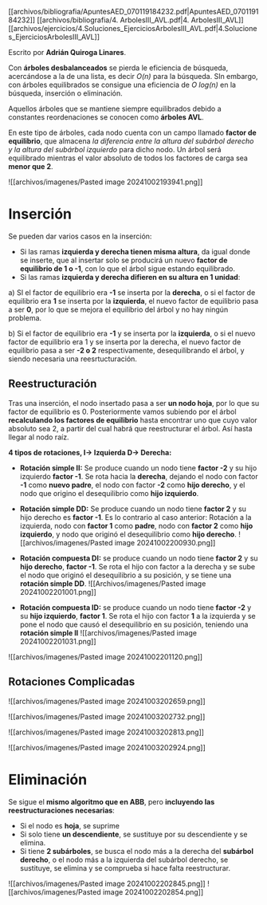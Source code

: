 [[archivos/bibliografia/ApuntesAED_070119184232.pdf|ApuntesAED_070119184232]]
[[archivos/bibliografia/4. ArbolesIII_AVL.pdf|4. ArbolesIII_AVL]]
[[archivos/ejercicios/4.Soluciones_EjerciciosArbolesIII_AVL.pdf|4.Soluciones_EjerciciosArbolesIII_AVL]]

Escrito por **Adrián Quiroga Linares**.

Con **árboles desbalanceados** se pierda le eficiencia de búsqueda, acercándose a la de una lista, es decir *O(n)* para la búsqueda. SIn embargo, con árboles equilibrados se consigue una eficiencia de *O log(n)* en la búsqueda, inserción o eliminación.

Aquellos árboles que se mantiene siempre equilibrados debido a constantes reordenaciones se conocen como **árboles AVL**. 

En este tipo de árboles, cada nodo cuenta con un campo llamado **factor de equilibrio**, que almacena *la diferencia entre la altura del subárbol derecho y la altura del subárbol izquierdo* para dicho nodo. Un árbol será equilibrado mientras el valor absoluto de todos los factores de carga sea **menor que 2**.

![[archivos/imagenes/Pasted image 20241002193941.png]]

# Inserción
Se pueden dar varios casos en la inserción:
- Si las ramas **izquierda y derecha tienen misma altura**, da igual donde se inserte, que al insertar solo se producirá un nuevo **factor de equilibrio de 1 o -1**, con lo que el árbol sigue estando equilibrado.
- Si las ramas **izquierda y derecha difieren en su altura en 1 unidad**: 

a) SI el factor de equilibrio era **-1** se inserta por la **derecha**, o si el factor de equilibrio era **1** se inserta por la **izquierda**, el nuevo factor de equilibrio pasa a ser **0**, por lo que se mejora el equilibrio del árbol y no hay ningún problema.

b) Si el factor de equilibrio era **-1** y se inserta por la **izquierda**, o si el nuevo factor de equilibrio era 1 y se inserta por la derecha, el nuevo factor de equilibrio pasa a ser **-2 o 2** respectivamente, desequilibrando el árbol, y siendo necesaria una reesrtucturación.

## Reestructuración
Tras una inserción, el nodo insertado pasa a ser **un nodo hoja**, por lo que su factor de equilibrio es 0. Posteriormente vamos subiendo por el árbol **recalculando los factores de equilibrio** hasta encontrar uno que cuyo valor absoluto sea 2, a partir del cual habrá que reestructurar el árbol. Así hasta llegar al nodo raíz.

**4 tipos de rotaciones, I-> Izquierda  D-> Derecha:**
- **Rotación simple II:** Se produce cuando un nodo tiene **factor -2** y su hijo izquierdo **factor -1**. Se rota hacia la **derecha**, dejando el nodo con factor **-1** como **nuevo padre**, el nodo con factor **-2** como **hijo derecho**, y el nodo que origino el desequilibrio como **hijo izquierdo**.
- **Rotación simple DD:** Se produce cuando un nodo tiene **factor 2** y su hijo derecho es **factor -1**. Es lo contrario al caso anterior: Rotación a la izquierda, nodo con **factor 1** como **padre**, nodo con **factor 2** como **hijo izquierdo**, y nodo que originó el desequilibrio como **hijo derecho**.
![[archivos/imagenes/Pasted image 20241002200930.png]]

- **Rotación compuesta DI:** se produce cuando un nodo tiene **factor 2** y su **hijo derecho**, **factor -1**. Se rota el hijo con factor a la derecha y se sube el nodo que originó el desequilibrio a su posición, y se tiene una **rotación simple DD**.
![[Archivos/imagenes/Pasted image 20241002201001.png]]
- **Rotación compuesta ID:** se produce cuando un nodo tiene **factor -2** y su **hijo izquierdo**, **factor 1**. Se rota el hijo con factor **1** a la izquierda y se pone el nodo que causó el desequilibrio en su posición, teniendo una **rotación simple II**
![[archivos/imagenes/Pasted image 20241002201031.png]]

![[archivos/imagenes/Pasted image 20241002201120.png]]


## Rotaciones Complicadas
![[archivos/imagenes/Pasted image 20241003202659.png]]

![[archivos/imagenes/Pasted image 20241003202732.png]]

![[archivos/imagenes/Pasted image 20241003202813.png]]

![[archivos/imagenes/Pasted image 20241003202924.png]]
# Eliminación
Se sigue el **mismo algoritmo que en ABB**, pero **incluyendo las reestructuraciones necesarias**:
- Si el nodo es **hoja**, se suprime
- Si solo tiene **un descendiente**, se sustituye por su descendiente y se elimina.
- Si tiene **2 subárboles**, se busca el nodo más a la derecha del **subárbol derecho**, o el nodo más a la izquierda del subárbol derecho, se sustituye, se elimina y se comprueba si hace falta reestructurar.

![[archivos/imagenes/Pasted image 20241002202845.png]]
![[archivos/imagenes/Pasted image 20241002202854.png]]